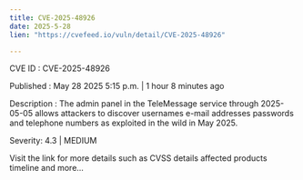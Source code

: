 ```yaml
---
title: CVE-2025-48926
date: 2025-5-28
lien: "https://cvefeed.io/vuln/detail/CVE-2025-48926"

---
```


CVE ID : CVE-2025-48926

Published :  May 28
2025
5:15 p.m. | 1 hour
8 minutes ago

Description : The admin panel in the TeleMessage service through 2025-05-05 allows attackers to discover usernames
e-mail addresses
passwords
and telephone numbers
as exploited in the wild in May 2025.

Severity: 4.3 | MEDIUM

Visit the link for more details
such as CVSS details
affected products
timeline
and more...
